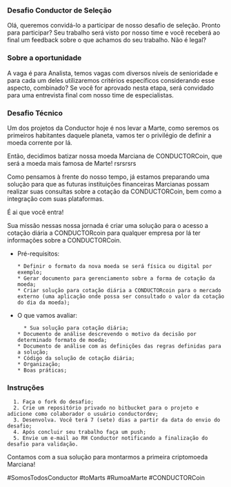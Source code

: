 ### Desafio Conductor de Seleção 
Olá, queremos convidá-lo a participar de nosso desafio de seleção.  Pronto para participar? Seu trabalho será visto por nosso time e você receberá ao final um feedback sobre o que achamos do seu trabalho. Não é legal?

### Sobre a oportunidade 
A vaga é para Analista, temos vagas com diversos níveis de senioridade e para cada um deles utilizaremos critérios específicos considerando esse aspecto, combinado? 
Se você for aprovado nesta etapa, será convidado para uma entrevista final com nosso time de especialistas.

### Desafio Técnico

Um dos projetos da Conductor hoje é nos levar a Marte, como seremos os primeiros habitantes daquele planeta, vamos ter o privilégio de definir a moeda corrente por lá.

Então, decidimos batizar nossa moeda Marciana de CONDUCTORCoin, que será a moeda mais famosa de Marte! rsrsrsrs

Como pensamos à frente do nosso tempo, já estamos preparando uma solução para que as futuras instituições financeiras Marcianas possam realizar suas consultas sobre a cotação da CONDUCTORCoin, bem como a integração com suas plataformas.

É ai que você entra! 

Sua missão nessas nossa jornada é criar uma solução para o acesso a cotação diária a CONDUCTORcoin para qualquer empresa por lá ter informações sobre a CONDUCTORCoin.

  - Pré-requisitos:
    ```
    * Definir o formato da nova moeda se será física ou digital por exemplo;
    * Gerar documento para gerenciamento sobre a forma de cotação da moeda;
    * Criar solução para cotação diária a CONDUCTORcoin para o mercado externo (uma aplicação onde possa ser consultado o valor da cotação do dia da moeda);
    ```
   
  - O que vamos avaliar:
    ```
	  * Sua solução para cotação diária;
    * Documento de análise descrevendo o motivo da decisão por determinado formato de moeda;
    * Documento de análise com as definições das regras definidas para a solução;
    * Código da solução de cotação diária; 
    * Organização;
    * Boas práticas;
    ```


### Instruções
      1. Faça o fork do desafio;
      2. Crie um repositório privado no bitbucket para o projeto e adicione como colaborador o usuário conductordev;
      3. Desenvolva. Você terá 7 (sete) dias a partir da data do envio do desafio; 
      4. Após concluir seu trabalho faça um push; 
      5. Envie um e-mail ao RH Conductor notificando a finalização do desafio para validação.

Contamos com a sua solução para montarmos a primeira criptomoeda Marciana!

#SomosTodosConductor #toMarts #RumoaMarte #CONDUCTORCoin
